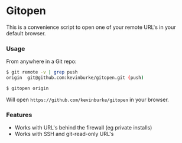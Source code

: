 # Gitopen

This is a convenience script to open one of your remote URL's in your default
browser.

### Usage

From anywhere in a Git repo:

```bash
$ git remote -v | grep push
origin	git@github.com:kevinburke/gitopen.git (push)

$ gitopen origin
```

Will open `https://github.com/kevinburke/gitopen` in your browser.

### Features

* Works with URL's behind the firewall (eg private installs)
* Works with SSH and git-read-only URL's
